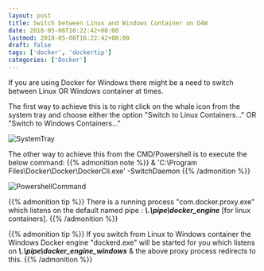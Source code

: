 ```yaml
---
layout: post
title: Switch between Linux and Windows Container on D4W
date: 2018-05-06T16:22:42+08:00
lastmod: 2018-05-06T16:22:42+08:00
draft: false
tags: ['docker', 'dockertip']
categories: ['Docker']
---
```


If you are using Docker for Windows there might be a need to switch between Linux OR Windows container at times.


The first way to achieve this is to right click on the whale icon from the system tray and choose either the option "Switch to Linux Containers..." OR "Switch to Windows Containers..."

 ![SystemTray](/images/systemtray.png)

 The other way to achieve this from the CMD/Powershell is to execute the below command:
{{% admonition note %}}
        & 'C:\Program Files\Docker\Docker\DockerCli.exe' -SwitchDaemon
{{% /admonition %}}

![PowershellCommand](/images/powershell1.png)


{{% admonition tip %}}
There is a running process "com.docker.proxy.exe" which listens on the default named pipe : ***\\.\\pipe\\docker_engine*** [for linux containers].
{{% /admonition %}}

{{% admonition tip %}}
If you switch from Linux to Windows container the Windows Docker engine "dockerd.exe" will be started for you which listens on ***\\.\\pipe\\docker_engine_windows*** & the above proxy process redirects to this.
{{% /admonition %}}